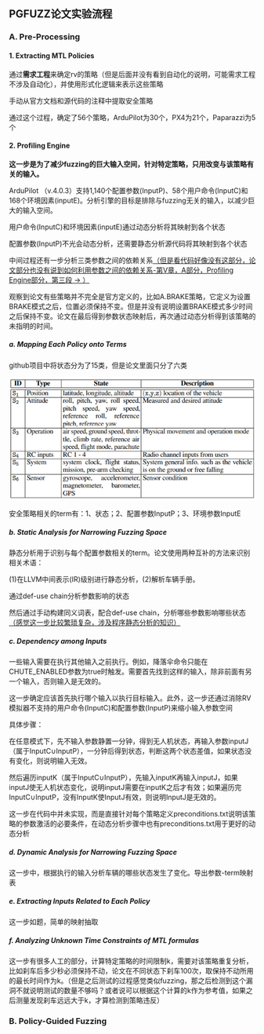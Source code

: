 ## PGFUZZ论文实验流程

### A. Pre-Processing

#### 1. Extracting MTL Policies

通过**需求工程**来确定rv的策略（但是后面并没有看到自动化的说明，可能需求工程不涉及自动化），并使用形式化逻辑来表示这些策略

手动从官方文档和源代码的注释中提取安全策略

通过这个过程，确定了56个策略，ArduPilot为30个，PX4为21个，Paparazzi为5个

#### 2. Profiling Engine

**这一步是为了减少fuzzing的巨大输入空间，针对特定策略，只用改变与该策略有关的输入。**

ArduPilot （v.4.0.3）支持1,140个配置参数(InputP)、58个用户命令(InputC)和168个环境因素(inputE)。分析引擎的目标是排除与fuzzing无关的输入，以减少巨大的输入空间。

用户命令(InputC)和环境因素(inputE)通过动态分析将其映射到各个状态

配置参数(InputP)不光会动态分析，还需要静态分析源代码将其映射到各个状态

中间过程还有一步分析三类参数之间的依赖关系<u>（但是看代码好像没有这部分，论文部分也没有说到如何利用参数之间的依赖关系-第V章，A部分，Profiling Engine部分，第三段  -> ）</u>

观察到论文有些策略并不完全是官方定义的，比如A.BRAKE策略，它定义为设置BRAKE模式之后，位置必须保持不变。但是并没有说明设置BRAKE模式多少时间之后保持不变。论文在最后得到参数状态映射后，再次通过动态分析得到该策略的未指明的时间。

##### a. Mapping Each Policy onto Terms

github项目中将状态分为了15类，但是论文里面只分了六类

![image-20221010112815028](md_image/image-20221010112815028.png)

安全策略相关的term有：1、状态；2、配置参数InputP；3、环境参数InputE

##### b. Static Analysis for Narrowing Fuzzing Space 

静态分析用于识别与每个配置参数相关的term。论文使用两种互补的方法来识别相关术语：

(1)在LLVM中间表示(IR)级别进行静态分析，(2)解析车辆手册。

通过def-use chain分析参数影响的状态

然后通过手动构建同义词表，配合def-use chain，分析哪些参数影响哪些状态<u>（感觉这一步比较繁琐复杂，涉及程序静态分析的知识）</u>

##### c. Dependency among Inputs

一些输入需要在执行其他输入之前执行。例如，降落伞命令只能在CHUTE_ENABLED参数为true时触发。需要首先找到这样的输入，除非前面有另一个输入，否则输入是无效的。

这一步确定应该首先执行哪个输入以执行目标输入。此外，这一步还通过消除RV模拟器不支持的用户命令(InputC)和配置参数(InputP)来缩小输入参数空间

具体步骤：

在任意模式下，先不输入参数静置一分钟，得到无人机状态，再输入参数inputJ（属于InputC∪InputP），一分钟后得到状态，判断这两个状态差值，如果状态没有变化，则说明输入无效。

然后遍历inputK（属于InputC∪InputP），先输入inputK再输入inputJ，如果inputJ使无人机状态变化，说明inputJ需要在inputK之后才有效；如果遍历完InputC∪InputP，没有InputK使InputJ有效，则说明InputJ是无效的。

这一步在代码中并未实现，而是直接针对每个策略定义preconditions.txt说明该策略的参数激活的必要条件，在动态分析步骤中也有preconditions.txt用于更好的动态分析

##### d. Dynamic Analysis for Narrowing Fuzzing Space

这一步中，根据执行的输入分析车辆的哪些状态发生了变化。导出参数-term映射表

##### e. Extracting Inputs Related to Each Policy

这一步如题，简单的映射抽取

##### f. Analyzing Unknown Time Constraints of MTL formulas

这一步有很多人工的部分，计算特定策略的时间限制k，需要对该策略重复分析，比如刹车后多少秒必须保持不动，论文在不同状态下刹车100次，取保持不动所用的最长时间作为k。（但是之后测试的过程感觉类似fuzzing，那之后检测到这个漏洞不就说明测试的数量不够吗？或者说可以根据这个计算的k作为参考值，如果之后测量发现刹车远远大于k，才算检测到策略违反）

### B. Policy-Guided Fuzzing